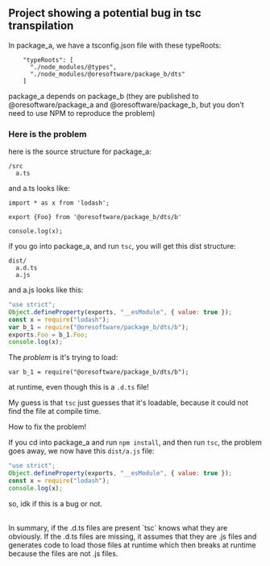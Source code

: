 

## Project showing a potential bug in tsc transpilation

In package_a, we have a tsconfig.json file with these typeRoots:

```
    "typeRoots": [
      "./node_modules/@types",
      "./node_modules/@oresoftware/package_b/dts"
    ]

```


package_a depends on package_b
(they are published to @oresoftware/package_a and @oresoftware/package_b, but you don't need to use NPM to reproduce the problem)


### Here is the problem

here is the source structure for package_a:

```
/src
  a.ts
```

and a.ts looks like:

```
import * as x from 'lodash';

export {Foo} from '@oresoftware/package_b/dts/b'  

console.log(x);
```


if you go into package_a, and run `tsc`, you will get this dist structure:

```
dist/
  a.d.ts
  a.js
```


and a.js looks like this:


```js
"use strict";
Object.defineProperty(exports, "__esModule", { value: true });
const x = require("lodash");
var b_1 = require("@oresoftware/package_b/dts/b");
exports.Foo = b_1.Foo;
console.log(x);
```


The *problem* is it's trying to load:

```
var b_1 = require("@oresoftware/package_b/dts/b");
```

at runtime, even though this is a `.d.ts` file!

My guess is that `tsc` just guesses that it's loadable,
because it could not find the file at compile time.


How to fix the problem!

If you cd into package_a and run `npm install`, and then run `tsc`, the problem goes away,
we now have this `dist/a.js` file:

```js
"use strict";
Object.defineProperty(exports, "__esModule", { value: true });
const x = require("lodash");
console.log(x);
```

so, idk if this is a bug or not.

<br>
In summary, if the .d.ts files are present `tsc` knows what they are obviously.
If the .d.ts files are missing, it assumes that they are .js files and generates
code to load those files at runtime which then breaks at runtime because
the files are not .js files.
</b>
